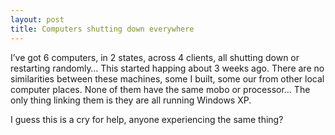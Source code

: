 ```yaml
---
layout: post
title: Computers shutting down everywhere
---
```


I’ve got 6 computers, in 2 states, across 4 clients, all shutting down
or restarting randomly… This started happing about 3 weeks ago. There
are no similarities between these machines, some I built, some our from
other local computer places. None of them have the same mobo or
processor… The only thing linking them is they are all running Windows
XP.

I guess this is a cry for help, anyone experiencing the same thing?
